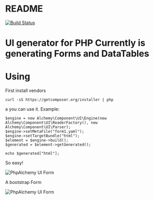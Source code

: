README
=========================
[![Build Status](https://secure.travis-ci.org/eriknyk/UI.png?branch=master)](http://travis-ci.org/eriknyk/UI)

UI generator for PHP
Currently is generating Forms and DataTables
===

Using
===

First install vendors

    curl -sS https://getcomposer.org/installer | php

a you can use it.
Example:

    $engine = new Alchemy\Component\UI\Engine(new Alchemy\Component\UI\ReaderFactory(), new Alchemy\Component\UI\Parser);
    $engine->setMetaFile("form1.yaml");
    $engine->setTargetBundle("html");
    $element = $engine->build();
    $generated = $element->getGenerated();

    echo $generated["html"];

So easy!


![PhpAlchemy UI Form](https://photos-6.dropbox.com/t/0/AABH78m5OpW6aYl_jHRlssSj3LHqRgIPm0C2x56dElviGw/12/77870584/png/1024x768/3/1397408400/0/2/phpalchemy_ui_html_form1.png/gNb0pv6GWx0OV0UPiQ2oIT0qCoJdFyFB4yG41QTh_Aw "PhpAlchemy UI Form")

A bootstrap Form

![PhpAlchemy UI Form](https://photos-4.dropbox.com/t/0/AAABz7x8VdqwSEA9qOyUvaQRcnSKg44-OJ6m7gVBD7Gx7w/12/77870584/png/1024x768/3/1397430000/0/2/phpalchemy_ui_bootstrap_form1.png/JxXOWlFzBpzfBYq8erdX62LdZuWdQSe4AZGyIIxPBrY "PhpAlchemy UI Bootstrap Form")



